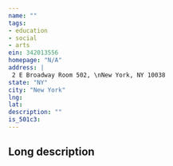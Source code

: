 ```yaml
---
name: ""
tags:
- education
- social
- arts
ein: 342013556
homepage: "N/A"
address: |
 2 E Broadway Room 502, \nNew York, NY 10038
state: "NY"
city: "New York"
lng: 
lat: 
description: ""
is_501c3: 
---
```


## Long description


